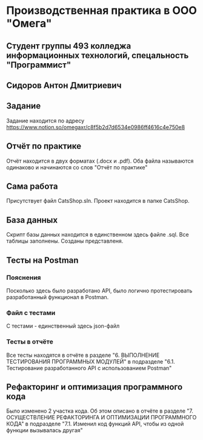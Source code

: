 # Производственная практика в ООО "Омега"
## Студент группы 493 колледжа информационных технологий, спецальность "Программист"
## Сидоров Антон Дмитриевич


## Задание
Задание находится по адресу https://www.notion.so/omegaxr/c8f5b2d7d6534e0986ff4616c4e750e8
## Отчёт по практике
Отчёт находится в двух форматах (.docx и .pdf). Оба файла называются одинаково и начинаются со слов "Отчёт по практике"
## Сама работа
Присутствует файл CatsShop.sln. Проект находится в папке CatsShop.
## База данных
Скрипт базы данных находится в единственном здесь файле .sql. Все таблицы заполнены. Созданы представленя. 
## Тесты на Postman
### Пояснения
Посколько здесь было разработано API, было логично протестировать разработанный функционал в Postman.
### Файл с тестами
С тестами - единственный здесь json-файл
### Тесты в отчёте
Все тесты находятся в отчёте в разделе "6. ВЫПОЛНЕНИЕ ТЕСТИРОВАНИЯ ПРОГРАММНЫХ МОДУЛЕЙ" в подразделе "6.1. Тестирование разработанного API с использованием Postman"

## Рефакторинг и оптимизация программного кода
Было изменено 2 участка кода. Об этом описано в отчёте в разделе "7. ОСУЩЕСТВЛЕНИЕ РЕФАКТОРИНГА И ОПТИМИЗАЦИИ ПРОГРАММНОГО КОДА" в подразделе "7.1. Изменил код функций API, чтобы из одной функции вызывалась другая"
